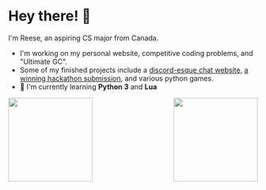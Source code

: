 # Hey there! 👋
I'm Reese, an aspiring CS major from Canada.

- I'm working on my personal website, competitive coding problems, and "Ultimate GC".
- Some of my finished projects include a [discord-esque chat website](https://github.com/r-chong/chat), [a winning hackathon submission](https://quibble-rh.herokuapp.com), and various python games.
- 🌱 I'm currently learning **Python 3** and **Lua**

 [<img align="left" src="https://github-readme-stats.vercel.app/api?username=r-chong&show_icons=true&count_private=true&hide_border=true&theme=github_dark" height="170" />](#)
 [<img align="right" src="https://github-readme-stats.vercel.app/api/top-langs/?username=r-chong&hide_border=true&layout=compact&theme=github_dark" height="170" />](#)
